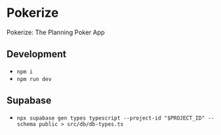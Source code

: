 # Pokerize

Pokerize: The Planning Poker App

## Development

- `npm i`
- `npm run dev`

## Supabase

- `npx supabase gen types typescript --project-id "$PROJECT_ID" --schema public > src/db/db-types.ts`

